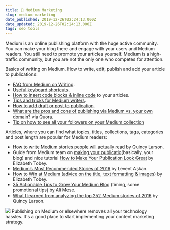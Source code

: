 ```yaml
---
title: 📗 Medium Marketing
slug: medium-marketing
date_published: 2019-12-26T02:24:13.000Z
date_updated: 2019-12-26T02:24:13.000Z
tags: seo tools
---
```


Medium is an online publishing platform with the huge active community. You can make your blog there and engage with your users and Medium readers. You still need to promote your articles yourself. Medium is a high-traffic community, but you are not the only one who competes for attention.

Basics of writing on Medium. How to write, edit, publish and add your article to publications:

- [FAQ from Medium on Writing](https://help.medium.com/hc/en-us/sections/115001484727-General).
- [Useful keyboard shortcuts](https://help.medium.com/hc/en-us/articles/214672207).
- [How to insert code blocks & inline code](https://help.medium.com/hc/en-us/articles/224550008-Code-blocks-inline-code) to your articles.
- [Tips and tricks for Medium writers](https://blog.medium.com/tips-and-tricks-for-medium-writers-1d79498101c3).
- [How to add draft or post to publication](https://help.medium.com/hc/en-us/articles/213904978-Add-draft-or-post-to-publication).
- [What are the pros and cons of publishing via Medium vs. your own domain?](https://www.quora.com/What-are-the-pros-and-cons-of-publishing-via-Medium-vs-your-own-domain) via Quora.
- [Tip on how to see all your followers on your Medium collection](https://medium.com/@badrihippo/okay-i-figured-out-how-to-do-this-4b4f18d6ab55)

Articles, where you can find what topics, titles, collections, tags, categories and post length are popular for Medium readers:

- [How to write Medium stories people will actually read](https://medium.freecodecamp.com/how-to-write-medium-stories-people-will-actually-read-92e58a27c8d8) by Quincy Larson.
- Guide from Medium team on [making your publicatio](https://help.medium.com/hc/en-us/articles/115004681607-Create-publication)(basically, your blog) and nice tutorial [How to Make Your Publication Look Great](https://blog.medium.com/how-to-make-your-publication-look-great-9d788f0fcb2f) by Elizabeth Tobey.
- [Medium’s Most Recommended Stories of 2016](https://medium.com/startup-grind/mediums-most-recommended-stories-of-2016-171efdd705c5) by Levent Aşkan.
- [How to Win at Medium (advice on the title, text formatting & images)](https://blog.medium.com/how-to-win-at-medium-d662e11b0373) by Elizabeth Tobey.
- [35 Actionable Tips to Grow Your Medium Blog](https://medium.com/swlh/35-actionable-tips-to-grow-your-medium-blog-4e4017b89905) (timing, some promotional tips) by Ali Mese.
- [What I learned from analyzing the top 252 Medium stories of 2016](https://medium.freecodecamp.com/what-i-learned-from-analyzing-the-top-253-medium-stories-of-2016-9f5f1d0a2d1c) by Quincy Larson.

![](/content/images/2019/12/image-6.png)
Publishing on Medium or elsewhere removes all your technology hassles. It's a good place to start implementing your content marketing strategy.
